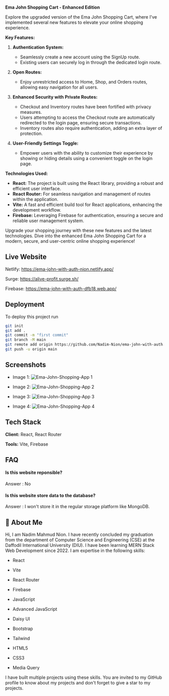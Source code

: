 **Ema John Shopping Cart - Enhanced Edition**

Explore the upgraded version of the Ema John Shopping Cart, where I've implemented several new features to elevate your online shopping experience.

**Key Features:**

1. **Authentication System:**
   - Seamlessly create a new account using the SignUp route.
   - Existing users can securely log in through the dedicated login route.

2. **Open Routes:**
   - Enjoy unrestricted access to Home, Shop, and Orders routes, allowing easy navigation for all users.

3. **Enhanced Security with Private Routes:**
   - Checkout and Inventory routes have been fortified with privacy measures.
   - Users attempting to access the Checkout route are automatically redirected to the login page, ensuring secure transactions.
   - Inventory routes also require authentication, adding an extra layer of protection.

4. **User-Friendly Settings Toggle:**
   - Empower users with the ability to customize their experience by showing or hiding details using a convenient toggle on the login page.

**Technologies Used:**
- **React:** The project is built using the React library, providing a robust and efficient user interface.
- **React Router:** For seamless navigation and management of routes within the application.
- **Vite:** A fast and efficient build tool for React applications, enhancing the development workflow.
- **Firebase:** Leveraging Firebase for authentication, ensuring a secure and reliable user management system.

Upgrade your shopping journey with these new features and the latest technologies. Dive into the enhanced Ema John Shopping Cart for a modern, secure, and user-centric online shopping experience!
## Live Website

Netlify:  https://ema-john-with-auth-nion.netlify.app/

Surge: https://alive-profit.surge.sh/

Firebase: https://ema-john-with-auth-dfb18.web.app/
## Deployment

To deploy this project run

```bash
git init
git add .
git commit -m "first commit"
git branch -M main
git remote add origin https://github.com/Nadim-Nion/ema-john-with-auth.git
git push -u origin main

```


## Screenshots

* Image 1:
![Ema-John-Shopping-App 1](https://github.com/Nadim-Nion/ema-john-with-auth/assets/60613933/c317018a-2cd2-4afd-8d84-d7c3066c0598)

* Image 2:
![Ema-John-Shopping-App 2](https://github.com/Nadim-Nion/ema-john-with-auth/assets/60613933/970db283-063b-4dd8-b3ea-19bc60e8d7f6)

* Image 3:
![Ema-John-Shopping-App 3](https://github.com/Nadim-Nion/ema-john-with-auth/assets/60613933/24425c94-1d57-408d-b4d4-798eb4dfdd1d)

* Image 4:
![Ema-John-Shopping-App 4](https://github.com/Nadim-Nion/ema-john-with-auth/assets/60613933/7737948e-e963-4127-997b-6d6f88b61899)


## Tech Stack

**Client:** React, React Router

**Tools:** Vite, Firebase


## FAQ

#### Is this website reponsible?

Answer : No

#### Is this website store data to the database?

Answer : I won't store it in the regular storage platform like MongoDB.

## 🚀 About Me
Hi, I am Nadim Mahmud Nion. I have recently concluded my graduation from the department of Computer Science and Engineering (CSE) at the Daffodil International University (DIU). I have been learning MERN Stack Web Development since 2022. I am expertise in the following skills:

* React 

* Vite

* React Router

* Firebase

* JavaScript

* Advanced JavaScript

* Daisy UI 

* Bootstrap

* Tailwind

* HTML5

* CSS3

* Media Query

I have built multiple projects using these skills. You are invited to my GitHub profile to know about my projects and don't forget to give a star to my projects.

